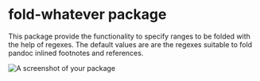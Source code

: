 # fold-whatever package

This package provide the functionality to specify ranges to be folded with the help of regexes. The default values are are the regexes suitable to fold pandoc inlined footnotes and references.

![A screenshot of your package](https://f.cloud.github.com/assets/69169/2290250/c35d867a-a017-11e3-86be-cd7c5bf3ff9b.gif)
